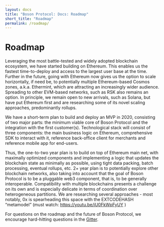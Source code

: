 ```yaml
---
layout: docs
title: "Boson Protocol: Docs: Roadmap"
short_title: "Roadmap"
permalink: /roadmap/
---
```

# Roadmap

Leveraging the most battle-tested and widely adopted blockchain ecosystem, we have started building on Ethereum.  This enables us the fastest time-to-deploy and access to the largest user base at the time.  Further in the future, going with Ethereum now gives us the option to scale horizontally, if need be, to potentially multiple Ethereum-based Cosmos zones, a.k.a. Ethermint, which are attracting an increasingly wider audience.  Spreading to other EVM-based networks, such as RSK also remains an option. In principle, we remain open to new arrivals, such as Solana, but have put Ethereum first and are researching some of its novel scaling approaches, predominantly rollups.

We have a short-term plan to build and deploy an MVP in 2020, consisting of two major parts: the minimum viable core of Boson Protocol and the integration with the first customer(s).  Technological stack will consist of three components: the main business logic on Ethereum, comprehensive SDK to interact with it, reference back-office client for merchants and reference mobile app for end-users.

Thus, the one-to-two year plan is to build on top of Ethereum main net, with maximally optimized components and implementing a logic that updates the blockchain state as minimally as possible, using tight data packing, batch processing, eventual rollups, etc. 2+ year plan is to potentially explore other blockchain networks, also taking into account that the goal of Boson Protocol is to be a pluggable web3 component, that is, to be generally interoperable.  Compatibility with multiple blockchains presents a challenge on its own and is especially delicate in terms of coordination over heterogeneous partitions. We are researching several approaches - most notably, 0x is spearheading this space with the EXTCODEHASH “metamodel” (must watch: https://youtu.be/iU0FkWpFyUY )

For questions on the roadmap and the future of Boson Protocol, we encourage hard-hitting questions in the [Gitter](https://gitter.im/BosonProtocol).